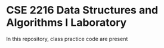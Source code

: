 # CSE 2216 Data Structures and Algorithms I Laboratory
In this repository, class practice code are present 
